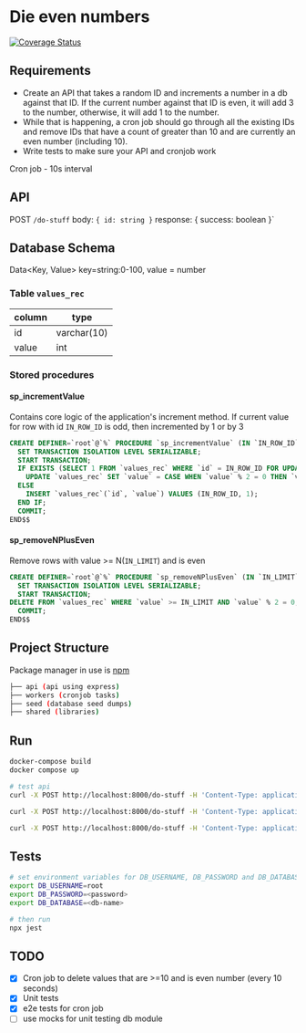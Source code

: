 # Die even numbers

[![Coverage Status](https://coveralls.io/repos/github/Shidil/die-even-numbers/badge.svg?branch=main)](https://coveralls.io/github/Shidil/die-even-numbers?branch=main)

## Requirements

- Create an API that takes a random ID and increments a number in a db against that ID. If the current number against that ID is even, it will add 3 to the number, otherwise, it will add 1 to the number.
- While that is happening, a cron job should go through all the existing IDs and remove IDs that have a count of greater than 10 and are currently an even number (including 10).
- Write tests to make sure your API and cronjob work

Cron job - 10s interval

## API

POST `/do-stuff`  body: `{ id: string }` response: { success: boolean }`

## Database Schema

Data<Key, Value> key=string:0-100, value = number

### Table `values_rec`

| column | type |
|--------|------|
| id | varchar(10) |
| value | int |

### Stored procedures

#### sp_incrementValue

Contains core logic of the application's increment method.
If current value for row with id `IN_ROW_ID` is odd, then incremented by 1 or by 3

```sql
CREATE DEFINER=`root`@`%` PROCEDURE `sp_incrementValue` (IN `IN_ROW_ID` VARCHAR(100))  BEGIN
  SET TRANSACTION ISOLATION LEVEL SERIALIZABLE;
  START TRANSACTION;
  IF EXISTS (SELECT 1 FROM `values_rec` WHERE `id` = IN_ROW_ID FOR UPDATE) THEN
    UPDATE `values_rec` SET `value` = CASE WHEN `value` % 2 = 0 THEN `value` + 3 ELSE `value` + 1 END WHERE `id` = IN_ROW_ID;
  ELSE 
    INSERT `values_rec`(`id`, `value`) VALUES (IN_ROW_ID, 1);
  END IF;
  COMMIT;
END$$

```

#### sp_removeNPlusEven

Remove rows with value >= N(`IN_LIMIT`) and is even

```sql
CREATE DEFINER=`root`@`%` PROCEDURE `sp_removeNPlusEven` (IN `IN_LIMIT` INT)  BEGIN
  SET TRANSACTION ISOLATION LEVEL SERIALIZABLE;
  START TRANSACTION;
DELETE FROM `values_rec` WHERE `value` >= IN_LIMIT AND `value` % 2 = 0;
  COMMIT;
END$$
```

## Project Structure

Package manager in use is [npm](https://npmjs.org)

```bash
├── api (api using express)
├── workers (cronjob tasks)
├── seed (database seed dumps)
├── shared (libraries)
```

## Run

```bash
docker-compose build
docker compose up

# test api
curl -X POST http://localhost:8000/do-stuff -H 'Content-Type: application/json' -d "{\"id\": \"test_rec\"}" # result 1

curl -X POST http://localhost:8000/do-stuff -H 'Content-Type: application/json' -d "{\"id\": \"test_rec\"}" # result 2

curl -X POST http://localhost:8000/do-stuff -H 'Content-Type: application/json' -d "{\"id\": \"test_rec\"}" # result 3
```

## Tests

```bash
# set environment variables for DB_USERNAME, DB_PASSWORD and DB_DATABASE
export DB_USERNAME=root
export DB_PASSWORD=<password>
export DB_DATABASE=<db-name>

# then run
npx jest
```

## TODO

- [x] Cron job to delete values that are >=10 and is even number (every 10 seconds)
- [x] Unit tests
- [x] e2e tests for cron job
- [ ] use mocks for unit testing db module
